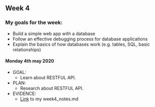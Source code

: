 ## Week 4

### My goals for the week:

* Build a simple web app with a database
* Follow an effective debugging process for database applications
* Explain the basics of how databases work (e.g. tables, SQL, basic relationships)

#### Monday 4th may 2020

* GOAL: 
   * Learn about RESTFUL API.
* PLAN:
   * Research about RESTFUL API.
* EVIDENCE:
   * [Link](https://github.com/mbrad26/MyLearningTracker/blob/master/notes_to_self/week4_notes.md) to my week4_notes.md
 
